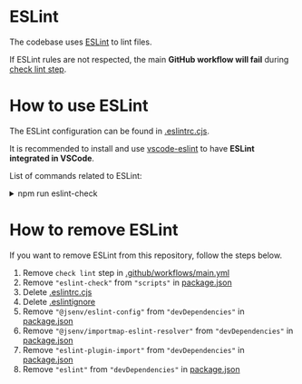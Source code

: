 # ESLint

The codebase uses [ESLint](https://eslint.org) to lint files.

If ESLint rules are not respected, the main **GitHub workflow will fail** during [check lint step](../../.github/workflows/main.yml#L45).

# How to use ESLint

The ESLint configuration can be found in [.eslintrc.cjs](../../.eslintrc.cjs).

It is recommended to install and use [vscode-eslint](https://marketplace.visualstudio.com/items?itemName=dbaeumer.vscode-eslint) to have **ESLint integrated in VSCode**.

List of commands related to ESLint:

<details>
  <summary>npm run eslint-check</summary>

Execute ESLint command on all files.

![stuff](./eslint-check-terminal.png)

</details>

# How to remove ESLint

If you want to remove ESLint from this repository, follow the steps below.

1. Remove `check lint` step in [.github/workflows/main.yml](../../.github/workflows/main.yml#L43)
2. Remove `"eslint-check"` from `"scripts"` in [package.json](../../package.json#L44)
3. Delete [.eslintrc.cjs](../../.eslintrc.cjs)
4. Delete [.eslintignore](../../.eslintignore)
5. Remove `"@jsenv/eslint-config"` from `"devDependencies"` in [package.json](../../package.json#L66)
6. Remove `"@jsenv/importmap-eslint-resolver"` from `"devDependencies"` in [package.json](../../package.json#L68)
7. Remove `"eslint-plugin-import"` from `"devDependencies"` in [package.json](../../package.json#L73)
8. Remove `"eslint"` from `"devDependencies"` in [package.json](../../package.json#L72)
